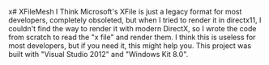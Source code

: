 x# XFileMesh
  I Think Microsoft's XFile is just a legacy format for most developers, completely obsoleted, but when I tried to render it in directx11, I couldn't find the way to render it with modern DirectX, so I wrote the code from scratch to read the "x file" and render them. I think this is useless for most developers, but if you need it, this might help you. This project was built with "Visual Studio 2012" and "Windows Kit 8.0".
